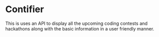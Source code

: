 # Contifier
This is uses an API to display all the upcoming coding contests and hackathons along with the basic information in a user friendly manner.
